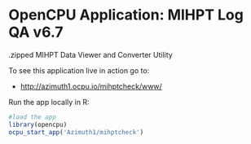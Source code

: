 # OpenCPU Application: MIHPT Log QA v6.7
.zipped MIHPT Data Viewer and Converter Utility

To see this application live in action go to:

- http://azimuth1.ocpu.io/mihptcheck/www/

Run the app locally in R:
  ```r
#load the app
library(opencpu)
ocpu_start_app('Azimuth1/mihptcheck')
```
